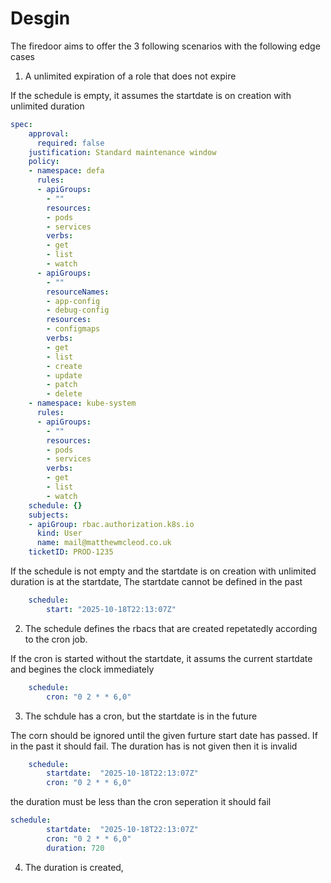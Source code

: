# Desgin

The firedoor aims to offer the 3 following scenarios with the following edge cases

1) A unlimited expiration of a role that does not expire

If the schedule is empty, it assumes the startdate is on creation with unlimited duration

```yaml
spec:
    approval:
      required: false
    justification: Standard maintenance window
    policy:
    - namespace: defa
      rules:
      - apiGroups:
        - ""
        resources:
        - pods
        - services
        verbs:
        - get
        - list
        - watch
      - apiGroups:
        - ""
        resourceNames:
        - app-config
        - debug-config
        resources:
        - configmaps
        verbs:
        - get
        - list
        - create
        - update
        - patch
        - delete
    - namespace: kube-system
      rules:
      - apiGroups:
        - ""
        resources:
        - pods
        - services
        verbs:
        - get
        - list
        - watch
    schedule: {}
    subjects:
    - apiGroup: rbac.authorization.k8s.io
      kind: User
      name: mail@matthewmcleod.co.uk
    ticketID: PROD-1235
```

If the schedule is not empty and the startdate is on creation with unlimited duration is at the startdate, The startdate cannot be defined in the past

```yaml
    schedule: 
        start: "2025-10-18T22:13:07Z"
```

2) The schedule defines the rbacs that are created repetatedly according to the cron job.

If the cron is started without the startdate, it assums the current startdate and begines the clock immediately

```yaml
    schedule: 
        cron: "0 2 * * 6,0"
```

3) The schdule has a cron, but the startdate is in the future

The corn should be ignored until the given furture start date has passed. If in the past it should fail. The duration has is not given then it is invalid

```yaml
    schedule: 
        startdate:  "2025-10-18T22:13:07Z"
        cron: "0 2 * * 6,0"
```

the duration must be less than the cron seperation it should fail

```yaml
schedule:
        startdate:  "2025-10-18T22:13:07Z"
        cron: "0 2 * * 6,0" 
        duration: 720
```

4) The duration is created,
